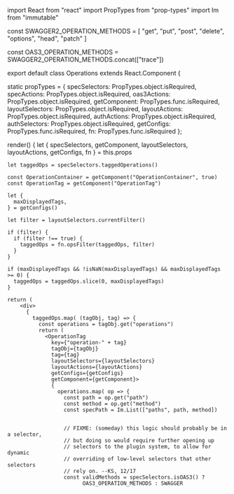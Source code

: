 import React from "react"
import PropTypes from "prop-types"
import Im from "immutable"

const SWAGGER2_OPERATION_METHODS = [
  "get", "put", "post", "delete", "options", "head", "patch"
]

const OAS3_OPERATION_METHODS = SWAGGER2_OPERATION_METHODS.concat(["trace"])


export default class Operations extends React.Component {

  static propTypes = {
    specSelectors: PropTypes.object.isRequired,
    specActions: PropTypes.object.isRequired,
    oas3Actions: PropTypes.object.isRequired,
    getComponent: PropTypes.func.isRequired,
    layoutSelectors: PropTypes.object.isRequired,
    layoutActions: PropTypes.object.isRequired,
    authActions: PropTypes.object.isRequired,
    authSelectors: PropTypes.object.isRequired,
    getConfigs: PropTypes.func.isRequired,
    fn: PropTypes.func.isRequired
  };

  render() {
    let {
      specSelectors,
      getComponent,
      layoutSelectors,
      layoutActions,
      getConfigs,
      fn
    } = this.props

    let taggedOps = specSelectors.taggedOperations()

    const OperationContainer = getComponent("OperationContainer", true)
    const OperationTag = getComponent("OperationTag")

    let {
      maxDisplayedTags,
    } = getConfigs()

    let filter = layoutSelectors.currentFilter()

    if (filter) {
      if (filter !== true) {
        taggedOps = fn.opsFilter(taggedOps, filter)
      }
    }

    if (maxDisplayedTags && !isNaN(maxDisplayedTags) && maxDisplayedTags >= 0) {
      taggedOps = taggedOps.slice(0, maxDisplayedTags)
    }

    return (
        <div>
          {
            taggedOps.map( (tagObj, tag) => {
              const operations = tagObj.get("operations")
              return (
                <OperationTag
                  key={"operation-" + tag}
                  tagObj={tagObj}
                  tag={tag}
                  layoutSelectors={layoutSelectors}
                  layoutActions={layoutActions}
                  getConfigs={getConfigs}
                  getComponent={getComponent}>
                  {
                    operations.map( op => {
                      const path = op.get("path")
                      const method = op.get("method")
                      const specPath = Im.List(["paths", path, method])


                      // FIXME: (someday) this logic should probably be in a selector,
                      // but doing so would require further opening up
                      // selectors to the plugin system, to allow for dynamic
                      // overriding of low-level selectors that other selectors
                      // rely on. --KS, 12/17
                      const validMethods = specSelectors.isOAS3() ?
                            OAS3_OPERATION_METHODS : SWAGGER